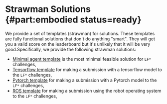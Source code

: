 # Strawman Solutions {#part:embodied status=ready}

We provide a set of templates (strawman) for solutions. These templates are fully functional solutions that don't do anything "smart". They will get you a valid score on the leaderboard but it's unlikely that it will be very good.Specifically, we provide the following strawman solutions:

 - [Minimal agent template](#minimal-template) is the most minimal feasible solution for `LF*` challenges,
 - [Tensorflow template](#tensorflow-template) for making a submission with a tensorflow model to the `LF*` challenges,
 - [Pytorch template](#pytorch-template) for making a submission with a Pytorch model to the `LF*` challenges,
 - [ROS template](#ros-template) for making a submission using the robot operating system to the `LF*` challenges, 
 
